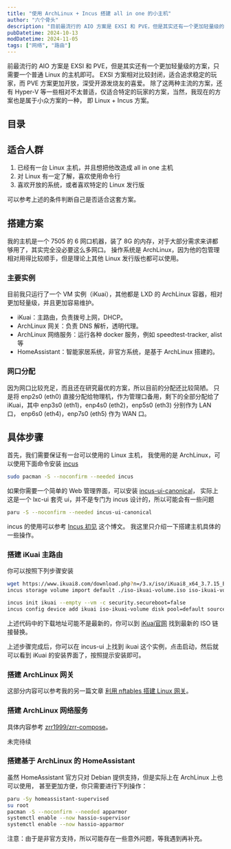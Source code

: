 ```yaml
---
title: "使用 ArchLinux + Incus 搭建 all in one 的小主机"
author: "六个骨头"
description: "目前最流行的 AIO 方案是 EXSI 和 PVE，但是其实还有一个更加轻量级的方案，只需要一个普通 Linux 的主机即可"
pubDatetime: 2024-10-13
modDatetime: 2024-11-05
tags: ["网络", "路由"]
---
```


前最流行的 AIO 方案是 EXSI 和 PVE，但是其实还有一个更加轻量级的方案，只需要一个普通 Linux 的主机即可。
EXSI 方案相对比较封闭，适合追求稳定的玩家，而 PVE 方案更加开放，深受开源发烧友的喜爱。
除了这两种主流的方案，还有 Hyper-V 等一些相对不太普适，仅适合特定的玩家的方案，当然，我现在的方案也是属于小众方案的一种，
即 Linux + Incus 方案。

## 目录

## 适合人群

1. 已经有一台 Linux 主机，并且想把他改造成 all in one 主机
2. 对 Linux 有一定了解，喜欢使用命令行
3. 喜欢开放的系统，或者喜欢特定的 Linux 发行版

可以参考上述的条件判断自己是否适合这套方案。

## 搭建方案

我的主机是一个 7505 的 6 网口机器，装了 8G 的内存，对于大部分需求来讲都够用了，其实完全没必要这么多网口。
操作系统是 ArchLinux，因为他的包管理相对用得比较顺手，但是理论上其他 Linux 发行版也都可以使用。

### 主要实例

目前我只运行了一个 VM 实例（iKuai），其他都是 LXD 的 ArchLinux 容器，相对更加轻量级，并且更加容易维护。

- iKuai：主路由，负责拨号上网，DHCP。
- ArchLinux 网关：负责 DNS 解析，透明代理。
- ArchLinux 网络服务：运行各种 docker 服务，例如 speedtest-tracker, alist 等
- HomeAssistant：智能家居系统，非官方系统，是基于 ArchLinux 搭建的。

### 网口分配

因为网口比较充足，而且还在研究最优的方案，所以目前的分配还比较简陋。
只是将 enp2s0 (eth0) 直接分配给物理机，作为管理口备用，剩下的全部分配给了 iKuai，其中
enp3s0 (eth1)，enp4s0 (eth2)，enp5s0 (eth3) 分别作为 LAN 口，
enp6s0 (eth4)，enp7s0 (eth5) 作为 WAN 口。

<!-- TODO: 直通一些其他设备 -->

## 具体步骤

<!-- TODO: 增加一些介绍安装系统的文章 -->

首先，我们需要保证有一台可以使用的 Linux 主机，
我使用的是 ArchLinux，可以使用下面命令安装 [incus](https://github.com/lxc/incus)

```bash
sudo pacman -S --noconfirm --needed incus
```

如果你需要一个简单的 Web 管理界面，可以安装 [incus-ui-canonical](https://github.com/KosmX/incus-ui-canonical-arch)，
实际上这是一个 lxc-ui 套壳 ui，并不是专门为 incus 设计的，所以可能会有一些问题

```bash
paru -S --noconfirm --needed incus-ui-canonical
```

incus 的使用可以参考 [Incus 初见](https://silverl.me/posts/hello-incus/) 这个博文。
我这里只介绍一下搭建主机具体的一些操作。

### 搭建 iKuai 主路由

你可以按照下列步骤安装

```bash
wget https://www.ikuai8.com/download.php?n=/3.x/iso/iKuai8_x64_3.7.15_Build202409251708.iso -O iso-ikuai-volume.iso
incus storage volume import default ./iso-ikuai-volume.iso iso-ikuai-volume --type=iso

incus init ikuai --empty --vm -c security.secureboot=false
incus config device add ikuai iso-ikuai-volume disk pool=default source=iso-ikuai-volume boot.priority=1
```

上述代码中的下载地址可能不是最新的，你可以到 [iKuai官网](https://www.ikuai8.com/component/download) 找到最新的 ISO 链接替换。

上述步骤完成后，你可以在 incus-ui 上找到 ikuai 这个实例，点击启动，然后就可以看到 iKuai 的安装界面了，按照提示安装即可。

### 搭建 ArchLinux 网关

这部分内容可以参考我的另一篇文章 [利用 nftables 搭建 Linux 网关](../linux-gateway)。

### 搭建 ArchLinux 网络服务

具体内容参考 [zrr1999/zrr-compose](https://github.com/zrr1999/zrr-compose)。

未完待续

<!-- TODO: 补充内容 -->

### 搭建基于 ArchLinux 的 HomeAssistant

虽然 HomeAssistant 官方只对 Debian 提供支持，但是实际上在 ArchLinux 上也可以使用，
甚至更加方便，你只需要进行下列操作：

```bash
paru -Sy homeassistant-supervised
su root
pacman -S --noconfirm --needed apparmor
systemctl enable --now hassio-supervisor
systemctl enable --now hassio-apparmor
```

注意：由于是非官方支持，所以可能存在一些意外问题，等我遇到再补充。
